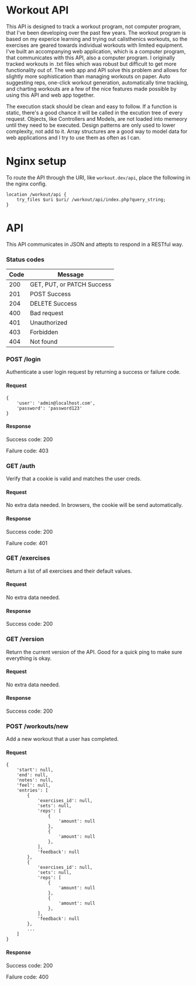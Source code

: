 # Workout API

This API is designed to track a workout program, not computer program, that I've been developing over the past few years. The workout program is based on my experice learning and trying out calisthenics workouts, so the exercises are geared towards individual workouts with limited equipment. I've built an accompanying web application, which is a computer program, that communicates with this API, also a computer program. I originally tracked workouts in .txt files which was robust but difficult to get more functionality out of. The web app and API solve this problem and allows for slightly more sophistication than managing workouts on paper. Auto suggesting reps, one-click workout generation, automatically time tracking, and charting workouts are a few of the nice features made possible by using this API and web app together.

The execution stack should be clean and easy to follow. If a function is static, there's a good chance it will be called in the excution tree of every request. Objects, like Controllers and Models, are not loaded into memeory until they need to be executed. Design patterns are only used to lower complexity, not add to it. Array structures are a good way to model data for web applications and I try to use them as often as I can.

# Nginx setup

To route the API through the URI, like `workout.dev/api`, place the following in the nginx config.

```
location /workout/api {
    try_files $uri $uri/ /workout/api/index.php?query_string;
}
```

# API

This API communicates in JSON and attepts to respond in a RESTful way.

### Status codes

Code | Message
---- | -------
200  | GET, PUT, or PATCH Success
201  | POST Success
204  | DELETE Success
400  | Bad request
401  | Unauthorized
403  | Forbidden
404  | Not found

### POST /login

Authenticate a user login request by returning a success or failure code.

#### Request

```
{
    'user': 'admin@localhost.com',
    'password': 'password123'
}
```

#### Response

Success code: 200

Failure code: 403

### GET /auth

Verify that a cookie is valid and matches the user creds.

#### Request

No extra data needed. In browsers, the cookie will be send automatically.

#### Response

Success code: 200

Failure code: 401


### GET /exercises

Return a list of all exercises and their default values.

#### Request

No extra data needed.

#### Response

Success code: 200

### GET /version

Return the current version of the API. Good for a quick ping to make sure everything is okay.

#### Request

No extra data needed.

#### Response

Success code: 200

### POST /workouts/new

Add a new workout that a user has completed.

#### Request

```
{
    'start': null,
    'end': null,
    'notes': null,
    'feel': null,
    'entries': [
        {
            'exercises_id': null,
            'sets': null,
            'reps': [
                {
                    'amount': null
                },
                {
                    'amount': null
                },
            ],
            'feedback': null
        },
        {
            'exercises_id': null,
            'sets': null,
            'reps': [
                {
                    'amount': null
                },
                {
                    'amount': null
                },
            ],
            'feedback': null
        },
        ...
    ]
}
```

#### Response

Success code: 200

Failure code: 400

